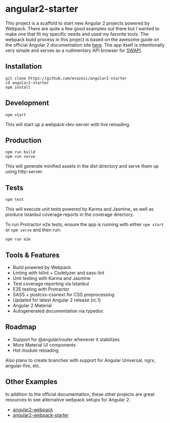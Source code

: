 # angular2-starter

This project is a scaffold to start new Angular 2 projects powered by Webpack. There are quite a few good examples out there but I wanted to make one that fit my specific needs and used my favorite tools. The webpack build process in this project is based on the awesome guide on the official Angular 2 documentation site [here](https://angular.io/docs/ts/latest/guide/webpack.html). The app itself is intentionally very simple and serves as a rudimentary API browser for [SWAPI](http://swapi.co/).

## Installation
```
git clone https://github.com/ecozoic/angular2-starter
cd angular2-starter
npm install
```

## Development
```
npm start
```

This will start up a webpack-dev-server with live reloading.

## Production
```
npm run build
npm run serve
```

This will generate minified assets in the dist directory and serve them up using http-server.

## Tests
```
npm test
```

This will execute unit tests powered by Karma and Jasmine, as well as produce Istanbul coverage reports in the coverage directory.

To run Protractor e2e tests, ensure the app is running with either ```npm start``` or ```npm serve``` and then run:
```
npm run e2e
```

## Tools & Features
* Build powered by Webpack
* Linting with tslint + Codelyzer and sass-lint
* Unit testing with Karma and Jasmine
* Test coverage reporting via Istanbul
* E2E testing with Protractor
* SASS + postcss-cssnext for CSS preprocessing
* Updated for latest Angular 2 release (rc.1)
* Angular 2 Material
* Autogenerated documentation via typedoc

## Roadmap
* Support for @angular/router whenever it stabilizes
* More Material UI components
* Hot module reloading

Also plans to create branches with support for Angular Universal, ngrx, angular-fire, etc.

## Other Examples
In addition to the official documentation, these other projects are great resources to see alternative webpack setups for Angular 2.
* [angular2-webpack](https://github.com/preboot/angular2-webpack)
* [angular2-webpack-starter](https://github.com/AngularClass/angular2-webpack-starter)
